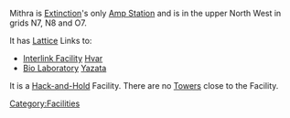 Mithra is [Extinction](../locations/Oshur.md#Extinction)'s only [Amp
Station](../locations/Amp_Station.md) and is in the upper North West in grids
N7, N8 and O7.

It has [Lattice](../terminology/Lattice.md) Links to:

- [Interlink Facility](../terminology/Interlink.md)
  [Hvar](Hvar.md)
- [Bio Laboratory](../locations/Bio_Laboratory.md)
  [Yazata](Yazata.md)

It is a [Hack-and-Hold](../terminology/Hack-and-Hold.md) Facility. There are no
[Towers](../locations/Towers.md) close to the Facility.

[Category:Facilities](Category:Facilities.md)
